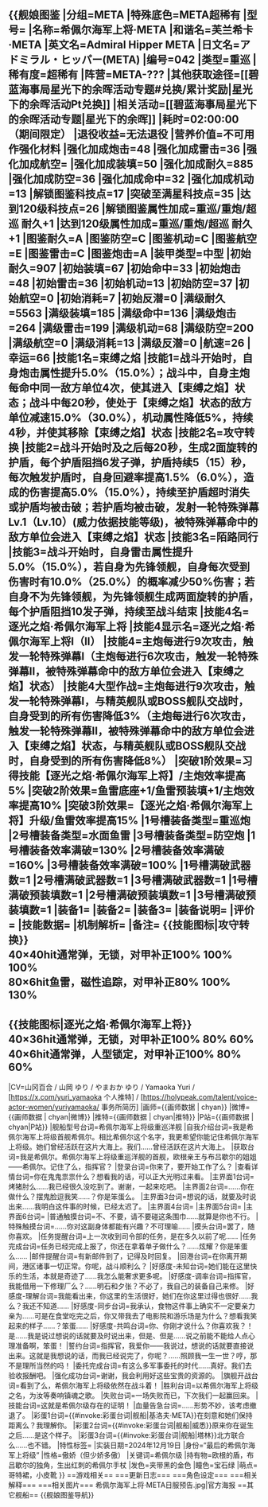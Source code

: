 {{舰娘图鉴
|分组=META
|特殊底色=META超稀有
|型号=
|名称=希佩尔海军上将·META
|和谐名=芙兰希卡·META
|英文名=Admiral Hipper META
|日文名=アドミラル・ヒッパー(META)
|编号=042
|类型=重巡
|稀有度=超稀有
|阵营=META-???
|其他获取途径=[[碧蓝海事局星光下的余晖活动专题#兑换/累计奖励|星光下的余晖活动Pt兑换]]
|相关活动=[[碧蓝海事局星光下的余晖活动专题|星光下的余晖]]
|耗时=02:00:00（期间限定）
|退役收益=无法退役
|营养价值=不可用作强化材料
|强化加成炮击=48
|强化加成雷击=36
|强化加成航空=
|强化加成装填=50
|强化加成耐久=885
|强化加成防空=36
|强化加成命中=32
|强化加成机动=13
|解锁图鉴科技点=17
|突破至满星科技点=35
|达到120级科技点=26
|解锁图鉴属性加成=重巡/重炮/超巡 耐久+1
|达到120级属性加成=重巡/重炮/超巡 耐久+1
|图鉴耐久=A
|图鉴防空=C
|图鉴机动=C
|图鉴航空=E
|图鉴雷击=C
|图鉴炮击=A
|装甲类型=中型
|初始耐久=907
|初始装填=67
|初始命中=33
|初始炮击=48
|初始雷击=36
|初始机动=13
|初始防空=37
|初始航空=0
|初始消耗=7
|初始反潜=0
|满级耐久=5563
|满级装填=185
|满级命中=136
|满级炮击=264
|满级雷击=199
|满级机动=68
|满级防空=200
|满级航空=0
|满级消耗=13
|满级反潜=0
|航速=26
|幸运=66
|技能1名=束缚之焰
|技能1=战斗开始时，自身炮击属性提升5.0%（15.0%）；战斗中，自身主炮每命中同一敌方单位4次，使其进入【束缚之焰】状态；战斗中每20秒，使处于【束缚之焰】状态的敌方单位减速15.0%（30.0%），机动属性降低5%，持续4秒，并使其移除【束缚之焰】状态
|技能2名=攻守转换
|技能2=战斗开始时及之后每20秒，生成2面旋转的护盾，每个护盾阻挡6发子弹，护盾持续5（15）秒，每次触发护盾时，自身回避率提高1.5%（6.0%），造成的伤害提高5.0%（15.0%），持续至护盾超时消失或护盾均被击破；若护盾均被击破，发射一轮特殊弹幕Lv.1（Lv.10）(威力依据技能等级)，被特殊弹幕命中的敌方单位会进入【束缚之焰】状态
|技能3名=陌路同行
|技能3=战斗开始时，自身雷击属性提升5.0%（15.0%），若自身为先锋领舰，自身每次受到伤害时有10.0%（25.0%）的概率减少50%伤害；若自身不为先锋领舰，为先锋领舰生成两面旋转的护盾，每个护盾阻挡10发子弹，持续至战斗结束
|技能4名=逐光之焰·希佩尔海军上将
|技能4显示名=逐光之焰·希佩尔海军上将I（II）
|技能4=主炮每进行9次攻击，触发一轮特殊弹幕I（主炮每进行6次攻击，触发一轮特殊弹幕II，被特殊弹幕命中的敌方单位会进入【束缚之焰】状态）
|技能4大型作战=主炮每进行9次攻击，触发一轮特殊弹幕I，与精英舰队或BOSS舰队交战时，自身受到的所有伤害降低3%（主炮每进行6次攻击，触发一轮特殊弹幕II，被特殊弹幕命中的敌方单位会进入【束缚之焰】状态，与精英舰队或BOSS舰队交战时，自身受到的所有伤害降低8%）
|突破1阶效果=习得技能【逐光之焰·希佩尔海军上将】/主炮效率提高5%
|突破2阶效果=鱼雷底座+1/鱼雷预装填+1/主炮效率提高10%
|突破3阶效果=【逐光之焰·希佩尔海军上将】升级/鱼雷效率提高15%
|1号槽装备类型=重巡炮
|2号槽装备类型=水面鱼雷
|3号槽装备类型=防空炮
|1号槽装备效率满破=130%
|2号槽装备效率满破=160%
|3号槽装备效率满破=100%
|1号槽满破武器数=1
|2号槽满破武器数=1
|3号槽满破武器数=1
|1号槽满破预装填数=1
|2号槽满破预装填数=1
|3号槽满破预装填数=1
|装备1=
|装备2=
|装备3=
|装备说明=
|评价=
|技能数据=
|机制解析=
|备注=
{{技能图标|攻守转换}}<br>
40×40hit通常弹，无锁，对甲补正100% 100% 100%<br>
80×6hit鱼雷，磁性追踪，对甲补正80% 100% 130%<br>
----
{{技能图标|逐光之焰·希佩尔海军上将}}<br>
40×36hit通常弹，无锁，对甲补正100% 80% 60%<br>
40×6hit通常弹，人型锁定，对甲补正100% 80% 60%<br>
----
|CV=山冈百合 / 山岡 ゆり / やまおか ゆり / Yamaoka Yuri / [https://x.com/yuri_yamaoka 个人推特] / [https://holypeak.com/talent/voice-actor-women/yuriyamaoka/ 事务所简历]
|画师={{画师数据 | chyan}}
|微博={{画师数据 | chyan|微博}}
|推特={{画师数据 | chyan|推特}}
|P站={{画师数据 | chyan|P站}}
|舰船型号台词=希佩尔海军上将级重巡洋舰
|自我介绍台词=我是希佩尔海军上将级首舰希佩尔。相比希佩尔这个名字，我更希望你能记住希佩尔海军上将级。她们曾经活跃在这片大海上。我们……曾经活跃在这片大海上。
|获取台词=我是希佩尔。希佩尔海军上将级重巡洋舰的首舰，欧根亲王与布吕歇尔的姐姐——希佩尔。记住了么，指挥官？
|登录台词=你来了，要开始工作了么？
|查看详情台词=你在鬼鬼祟祟什么？想看我的话，可以正大光明过来看。
|主界面1台词=烤猪肘么……我已经很久没吃到了。谢谢，一起来吃吧。
|主界面2台词=……你在做什么？摆鬼脸逗我笑……？你是笨蛋么。
|主界面3台词=想说的话，就要及时说出来……我明白这件事的时候，已经太迟了。
|主界面4台词=
|主界面5台词=
|主界面6台词=
|普通触摸台词=不、不要，请不要碰这条围巾……就算是你也不行。
|特殊触摸台词=……你对这副身体都能有兴趣？不可理喻……
|摸头台词=罢了，随你喜欢。
|任务提醒台词=上一次收到司令部的任务，是在多久以前了呢……
|任务完成台词=任务已经完成上报了，你还在拿着单子做什么？……炫耀？你是笨蛋么……
|邮件提醒台词=有新邮件到了，记得及时回复。
|回港台词=在你离开期间，港区诸事一切正常。你呢，战斗顺利么？
|好感度-未知台词=她们能在这里快乐的生活，本就是奇迹了……我怎么能奢求更多呢。
|好感度-调率台词=指挥官，我能借用一下修理厂么？……明石和夕张？不必了，我自己的装备自己来修。
|好感度-理解台词=我能看出来，你这里的生活很好，她们在你这里过得也很好……我么？我还不知道……
|好感度-同步台词=我承认，食物这件事上确实不一定要亲力亲为……可是在食堂吃完之后，你又带我去了电影院和游乐场是为什么？想看我笑起来的样子……？笨蛋……
|好感度-共鸣台词=你、你刚才说什么？你喜欢我？！是……我是说过想说的话就要及时说出来，但是、但是……说之前能不能给人点心理准备啊，笨蛋！
|誓约台词=指挥官，我爱你——我说过，想说的话就要直接说出来。这就是我想说的话，而我已经说完了，你呢？……照顾我一生一世？哼，那不是理所当然的吗！
|委托完成台词=有这么多军事委托的时代……真好。我们去验收报酬吧。
|强化成功台词=谢谢，我会利用好这些宝贵的资源的。
|旗舰开战台词=看到了么，希佩尔海军上将级依然在战斗着！
|胜利台词=以希佩尔海军上将级之名，为汝等奏响镇魂之歌。
|失败台词=一场失败而已，下次我们一起赢回来。
|技能台词=这就是希佩尔级存在的证明！
|血量告急台词=……形势不妙，该考虑撤退了。
|彩蛋1台词={{#invoke:彩蛋台词|舰船|基洛夫·META}}在刻意和她们保持距离么？我理解你。
|彩蛋2台词={{#invoke:彩蛋台词|舰船|威悉}}原来你在诞生之后……是这个样子。
|彩蛋3台词={{#invoke:彩蛋台词|舰船|塔林}}北方联合么……也不错。
|特性标签=
|实装日期=2024年12月19日
|身份=“最后的希佩尔海军上将级”
|性格=傲娇（但少娇多傲）
|关键词=希佩尔级
|持有物=欧根的盾，布吕歇尔的独角，生出红刺的希佩尔手杖
|发色=夹带黑的金色
|瞳色=宝石绿
|萌点=哥特裙，小皮靴
}}
==游戏相关==
===更新日志===
===角色设定===
===相关解释===
===相关图片===
<gallery mode="packed" heights="250px">
希佩尔海军上将·META日服预告.jpg|官方海报
</gallery>
==其它舰船==
{{舰娘图鉴导航}}